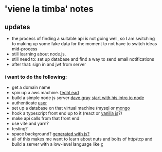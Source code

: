 # 'viene la timba' notes

## updates
* the process of finding a suitable api is not going well, so I am switching to making up some fake data for the moment to not have to switch ideas mid-process
* still learning about node.js.
* still need to: set up database and find a way to send email notifications
* after that: sign in and jwt from server

### i want to do the following:
* get a domain name
* spin up a aws machine. [techLead](https://www.youtube.com/watch?v=1YXqXPWjmKk)
* build a simple node js server [dave gray](https://www.youtube.com/watch?v=3ZAKY-CDKog) [start with his intro to node](https://www.youtube.com/playlist?list=PL0Zuz27SZ-6PFkIxaJ6Xx_X46avTM1aYw)
* authenticate [user](https://fullstackopen.com/en/part4/token_authentication)
* set up a database on that virtual machine (mysql or [mongo](https://fullstackopen.com/en/part3/saving_data_to_mongo_db)
* hook a typescript front end up to it (react or [vanilla js](https://dev.to/vijaypushkin/dead-simple-state-management-in-vanilla-javascript-24p0)?)
* make api calls from that front end
* use vite and yarn?
* testing?
* space background? [generated with js?](https://www.siteinspire.com/websites/6430-clement-brichon)
* all of this makes me want to learn about nuts and bolts of http/tcp and build a server with a low-level language like [c](https://bruinsslot.jp/post/simple-http-webserver-in-c/)



